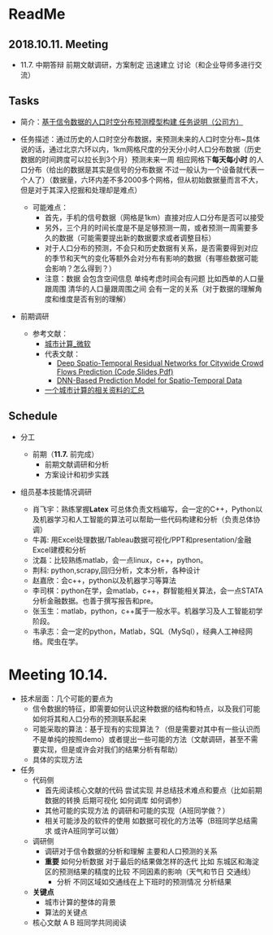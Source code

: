 # ReadMe

## 2018.10.11. Meeting

+ 11.7. 中期答辩 前期文献调研，方案制定 迅速建立 讨论（和企业导师多进行交流）

## Tasks

+ 简介：[基于信令数据的人口时空分布预测模型构建  任务说明（公司方）](https://github.com/BigDataSystemTHU2018/Project-Unicom/blob/master/IntroBrief.md) 

+ 任务描述：通过历史的人口时空分布数据，来预测未来的人口时空分布~具体说的话，通过北京六环以内，1km网格尺度的分天分小时人口分布数据（历史数据的时间跨度可以拉长到3个月）预测未来一周 相应网格下**每天每小时** 的人口分布（给出的数据是其实是信号的分布数据 不过一般认为一个设备就代表一个人了）（数据量，六环内差不多2000多个网格，但从初始数据量而言不大，但是对于其深入挖掘和处理却是难点）
  + 可能难点：
    + 首先，手机的信号数据（网格是1km）直接对应人口分布是否可以接受 
    + 另外，三个月的时间长度是不是足够预测一周，或者预测一周需要多久的数据（可能需要提出新的数据要求或者调整目标）
    + 对于人口分布的预测，不会只和历史数据有关系，是否需要得到对应的季节和天气的变化等额外会对分布有影响的数据（有哪些数据可能会影响？怎么得到？）
    + 注意：数据 会包含空间信息 单纯考虑时间会有问题 比如西单的人口量跟周围 清华的人口量跟周围之间  会有一定的关系（对于数据的理解角度和维度是否有别的理解）
+ 前期调研
  + 参考文献：
    + [城市计算_微软](https://www.microsoft.com/en-us/research/project/urban-computing/)
    + 代表文献：
      + [Deep Spatio-Temporal Residual Networks for Citywide Crowd Flows Prediction (Code,Slides,Pdf)](https://www.microsoft.com/en-us/research/publication/deep-spatio-temporal-residual-networks-for-citywide-crowd-flows-prediction/)
      + [DNN-Based Prediction Model for Spatio-Temporal Data](https://www.microsoft.com/en-us/research/publication/dnn-based-prediction-model-spatial-temporal-data/) 
    + [一个城市计算的相关资料的汇总](https://www.zhihu.com/question/25359731)

## Schedule

+ 分工

  + 前期（**11.7.** 前完成）
    + 前期文献调研和分析
    + 方案设计和初步实践

+ 组员基本技能情况调研

  + 肖飞宇：熟练掌握**Latex** 可总体负责文档编写，会一定的C++，Python以及机器学习和人工智能的算法可以帮助一些代码构建和分析（负责总体协调）
  + 牛苒: 用Excel处理数据/Tableau数据可视化/PPT和presentation/金融Excel建模和分析
  + 沈磊：比较熟练matlab，会一点linux，c++，python。
  + 荆科: python,scrapy,回归分析，文本分析，各种设计
  + 赵嘉欣：会c++，python以及机器学习等算法
  + 李司棋：python在学，会matlab，c++，群智能相关算法，会一点STATA分析金融数据。也善于撰写报告和pre。
  + 张玉生：matlab，python，c++属于一般水平。机器学习及人工智能初学阶段。
  + 韦承志：会一定的python，Matlab，SQL（MySql），经典人工神经网络。爬虫在学。

# Meeting 10.14.

- 技术层面：几个可能的要点为
  - 信令数据的特征，即需要如何认识这种数据的结构和特点，以及我们可能如何将其和人口分布的预测联系起来
  - 可能采取的算法：基于现有的实现算法？（但是需要对其中有一些认识而不是单纯的按照demo）或者提出一些可能的方法（文献调研，甚至不需要实现，但是或许会对我们的结果分析有帮助）
  - 具体的实现方法
- 任务
  - 代码侧
    - 首先阅读核心文献的代码 尝试实现 并总结技术难点和要点（比如前期数据的转换 后期可视化 如何调库 如何调参）
    - 其他可能的实现方法 的调研和可能的实现（A班同学做？）
    - 相关可能涉及的软件的使用 如数据可视化的方法等（B班同学总结需求 或许A班同学可以做）
  - 调研侧
    - 调研对于信令数据的分析和理解 主要和人口预测的关系
    - **重要** 如何分析数据 对于最后的结果做怎样的迭代 比如 东城区和海淀区的预测结果的精度的比较 不同因素的影响（天气和节日 交通线）
      - 分析 不同区域如交通线在上下班时的预测情况 分析结果
  - **关键点** 
    - 城市计算的整体的背景
    - 算法的关键点
  - 核心文献 A B 班同学共同阅读

